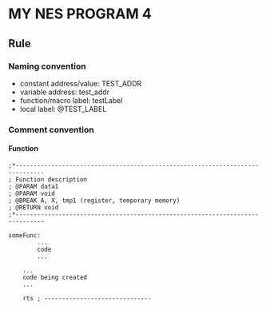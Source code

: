 # MY NES PROGRAM 4

## Rule

### Naming convention
- constant address/value: TEST_ADDR
- variable address: test_addr
- function/macro label: testLabel
- local label: @TEST_LABEL

### Comment convention
#### Function
```
;*------------------------------------------------------------------------------
; Function description
; @PARAM data1
; @PARAM void
; @BREAK A, X, tmp1 (register, temporary memory)
; @RETURN void
;*------------------------------------------------------------------------------

someFunc:
		...
		code
		...

	...
	code being created
	...

	rts	; ------------------------------

```